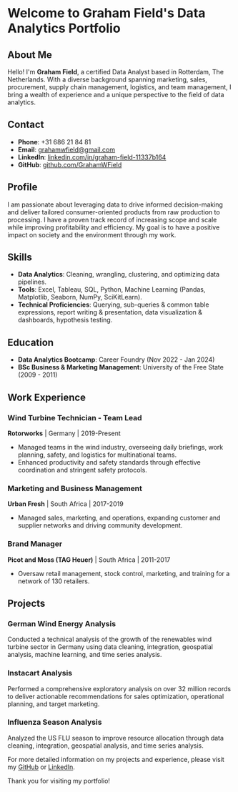 # Welcome to Graham Field's Data Analytics Portfolio

## About Me
Hello! I'm **Graham Field**, a certified Data Analyst based in Rotterdam, The Netherlands. With a diverse background spanning marketing, sales, procurement, supply chain management, logistics, and team management, I bring a wealth of experience and a unique perspective to the field of data analytics.

## Contact
- **Phone**: +31 686 21 84 81
- **Email**: [grahamwfield@gmail.com](mailto:grahamwfield@gmail.com)
- **LinkedIn**: [linkedin.com/in/graham-field-11337b164](https://www.linkedin.com/in/graham-field-11337b164)
- **GitHub**: [github.com/GrahamWField](https://github.com/GrahamWField)

## Profile
I am passionate about leveraging data to drive informed decision-making and deliver tailored consumer-oriented products from raw production to processing. I have a proven track record of increasing scope and scale while improving profitability and efficiency. My goal is to have a positive impact on society and the environment through my work.

## Skills
- **Data Analytics**: Cleaning, wrangling, clustering, and optimizing data pipelines.
- **Tools**: Excel, Tableau, SQL, Python, Machine Learning (Pandas, Matplotlib, Seaborn, NumPy, SciKitLearn).
- **Technical Proficiencies**: Querying, sub-queries & common table expressions, report writing & presentation, data visualization & dashboards, hypothesis testing.

## Education
- **Data Analytics Bootcamp**: Career Foundry (Nov 2022 - Jan 2024)
- **BSc Business & Marketing Management**: University of the Free State (2009 - 2011)

## Work Experience
### Wind Turbine Technician - Team Lead
**Rotorworks** | Germany | 2019-Present
- Managed teams in the wind industry, overseeing daily briefings, work planning, safety, and logistics for multinational teams.
- Enhanced productivity and safety standards through effective coordination and stringent safety protocols.

### Marketing and Business Management
**Urban Fresh** | South Africa | 2017-2019
- Managed sales, marketing, and operations, expanding customer and supplier networks and driving community development.

### Brand Manager
**Picot and Moss (TAG Heuer)** | South Africa | 2011-2017
- Oversaw retail management, stock control, marketing, and training for a network of 130 retailers.

## Projects
### German Wind Energy Analysis
Conducted a technical analysis of the growth of the renewables wind turbine sector in Germany using data cleaning, integration, geospatial analysis, machine learning, and time series analysis.

### Instacart Analysis
Performed a comprehensive exploratory analysis on over 32 million records to deliver actionable recommendations for sales optimization, operational planning, and target marketing.

### Influenza Season Analysis
Analyzed the US FLU season to improve resource allocation through data cleaning, integration, geospatial analysis, and time series analysis.

For more detailed information on my projects and experience, please visit my [GitHub](https://github.com/GrahamWField) or [LinkedIn](https://www.linkedin.com/in/graham-field-11337b164/).

Thank you for visiting my portfolio!
